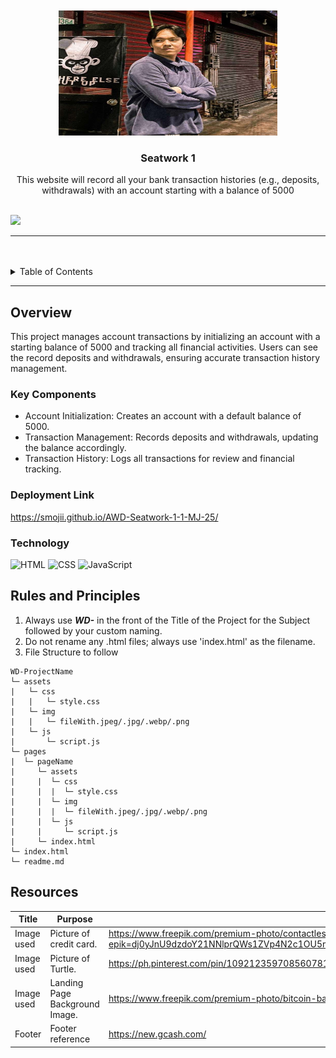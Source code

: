<a name="readme-top">

<br/>

<br />
<div align="center">
  <a href="https://github.com/zyx-0314/">
  <!-- TODO: If you want to add logo or banner you can add it here -->
    <img src="./assets/img/pic2.jpg" alt="pic" width="350" height="200">
  </a>
<!-- TODO: Change Title to the name of the title of your Project -->
  <h3 align="center">Seatwork 1</h3>
</div>
<!-- TODO: Make a short description -->
<div align="center">
  This website will record all your bank transaction histories (e.g., deposits, withdrawals) with an account starting with a balance of 5000
</div>

<br />

<!-- TODO: Change the zyx-0314 into your github username  -->
<!-- TODO: Change the WD-Template-Project into the same name of your folder -->
![](https://visit-counter.vercel.app/counter.png?page=Smojii/AWD-Seatwork-1-1-MJ-25)

---

<br />
<br />

<!-- TODO: If you want to add more layers for your readme -->
<details>
  <summary>Table of Contents</summary>
  <ol>
    <li>
      <a href="#overview">Overview</a>
      <ol>
        <li>
          <a href="#key-components">Key Components</a>
        </li>
        <li>
          <a href="#technology">Technology</a>
        </li>
      </ol>
    </li>
    <li>
      <a href="#rules-and-principles">Rules and Principles</a>
    </li>
    <li>
      <a href="#resources">Resources</a>
    </li>
  </ol>
</details>

---

## Overview

<!-- TODO: To be changed -->
<!-- The following are just sample -->
This project manages account transactions by initializing an account with a starting balance of 5000 and tracking all financial activities. Users can see the record deposits and withdrawals, ensuring accurate transaction history management.
### Key Components
<!-- TODO: List of Key Components -->
<!-- The following are just sample -->
- Account Initialization: Creates an account with a default balance of 5000.
- Transaction Management: Records deposits and withdrawals, updating the balance accordingly.
- Transaction History: Logs all transactions for review and financial tracking.

### Deployment Link
https://smojii.github.io/AWD-Seatwork-1-1-MJ-25/
### Technology
<!-- TODO: List of Technology Used -->
![HTML](https://img.shields.io/badge/HTML-E34F26?style=for-the-badge&logo=html5&logoColor=white)
![CSS](https://img.shields.io/badge/CSS-1572B6?style=for-the-badge&logo=css3&logoColor=white)
![JavaScript](https://img.shields.io/badge/JavaScript-F7DF1E?style=for-the-badge&logo=javascript&logoColor=white)

## Rules and Principles
1. Always use ***WD-*** in the front of the Title of the Project for the Subject followed by your custom naming.
2. Do not rename any .html files; always use 'index.html' as the filename.
3. File Structure to follow

```
WD-ProjectName
└─ assets
|   └─ css
|   |   └─ style.css
|   └─ img
|   |   └─ fileWith.jpeg/.jpg/.webp/.png
|   └─ js
|       └─ script.js
└─ pages
|  └─ pageName
|     └─ assets
|     |  └─ css
|     |  |  └─ style.css
|     |  └─ img
|     |  |  └─ fileWith.jpeg/.jpg/.webp/.png
|     |  └─ js
|     |     └─ script.js
|     └─ index.html
└─ index.html
└─ readme.md
```

## Resources

<!-- TODO: Add References -->
| Title | Purpose | Link |
|-|-|-|
| Image used | Picture of credit card. | https://www.freepik.com/premium-photo/contactless-payment-with-credit-card-store_34599089.htm?epik=dj0yJnU9dzdoY21NNlprQWs1ZVp4N2c1OU5mQzVRVWRmeUFHTUomcD0wJm49TERKNlVJVEhubXhKZHNTZGFnOVJ5dyZ0PUFBQUFBR2VZaXpJ |
| Image used | Picture of Turtle. | https://ph.pinterest.com/pin/109212359708560781/ |
| Image used | Landing Page Background Image. | https://www.freepik.com/premium-photo/bitcoin-banknotes-with-copy-space_5481187.htm |
| Footer | Footer reference | https://new.gcash.com/ |
